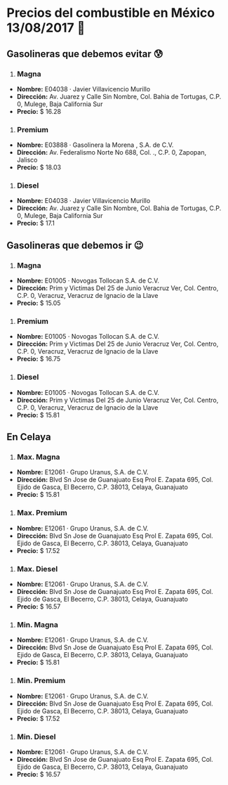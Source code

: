 # Precios del combustible en México 13/08/2017 :car:

## Gasolineras que debemos evitar :cold_sweat:
1. ### Magna
  * **Nombre:** E04038 · Javier Villavicencio Murillo
  * **Dirección:** Av. Juarez y Calle Sin Nombre, Col. Bahia de Tortugas, C.P. 0, Mulege, Baja California Sur
  * **Precio:** $ 16.28

1. ### Premium
  * **Nombre:** E03888 · Gasolinera la Morena , S.A. de C.V.                                                                                     
  * **Dirección:** Av. Federalismo Norte No 688, Col. ., C.P. 0, Zapopan, Jalisco
  * **Precio:** $ 18.03

1. ### Diesel
  * **Nombre:** E04038 · Javier Villavicencio Murillo
  * **Dirección:** Av. Juarez y Calle Sin Nombre, Col. Bahia de Tortugas, C.P. 0, Mulege, Baja California Sur
  * **Precio:** $ 17.1


## Gasolineras que debemos ir :wink:
1. ### Magna
  * **Nombre:** E01005 · Novogas Tollocan S.A. de C.V.
  * **Dirección:** Prim y Victimas Del 25 de Junio  Veracruz Ver, Col. Centro, C.P. 0, Veracruz, Veracruz de Ignacio de la Llave
  * **Precio:** $ 15.05

1. ### Premium
  * **Nombre:** E01005 · Novogas Tollocan S.A. de C.V.
  * **Dirección:** Prim y Victimas Del 25 de Junio  Veracruz Ver, Col. Centro, C.P. 0, Veracruz, Veracruz de Ignacio de la Llave
  * **Precio:** $ 16.75

1. ### Diesel
  * **Nombre:** E01005 · Novogas Tollocan S.A. de C.V.
  * **Dirección:** Prim y Victimas Del 25 de Junio  Veracruz Ver, Col. Centro, C.P. 0, Veracruz, Veracruz de Ignacio de la Llave
  * **Precio:** $ 15.81


## En Celaya
1. ### Max. Magna
  * **Nombre:** E12061 · Grupo Uranus, S.A. de C.V.
  * **Dirección:** Blvd Sn Jose de Guanajuato Esq Prol E. Zapata 695, Col. Ejido de Gasca, El Becerro, C.P. 38013, Celaya, Guanajuato
  * **Precio:** $ 15.81

1. ### Max. Premium
  * **Nombre:** E12061 · Grupo Uranus, S.A. de C.V.
  * **Dirección:** Blvd Sn Jose de Guanajuato Esq Prol E. Zapata 695, Col. Ejido de Gasca, El Becerro, C.P. 38013, Celaya, Guanajuato
  * **Precio:** $ 17.52

1. ### Max. Diesel
  * **Nombre:** E12061 · Grupo Uranus, S.A. de C.V.
  * **Dirección:** Blvd Sn Jose de Guanajuato Esq Prol E. Zapata 695, Col. Ejido de Gasca, El Becerro, C.P. 38013, Celaya, Guanajuato
  * **Precio:** $ 16.57
1. ### Min. Magna
  * **Nombre:** E12061 · Grupo Uranus, S.A. de C.V.
  * **Dirección:** Blvd Sn Jose de Guanajuato Esq Prol E. Zapata 695, Col. Ejido de Gasca, El Becerro, C.P. 38013, Celaya, Guanajuato
  * **Precio:** $ 15.81

1. ### Min. Premium
  * **Nombre:** E12061 · Grupo Uranus, S.A. de C.V.
  * **Dirección:** Blvd Sn Jose de Guanajuato Esq Prol E. Zapata 695, Col. Ejido de Gasca, El Becerro, C.P. 38013, Celaya, Guanajuato
  * **Precio:** $ 17.52

1. ### Min. Diesel
  * **Nombre:** E12061 · Grupo Uranus, S.A. de C.V.
  * **Dirección:** Blvd Sn Jose de Guanajuato Esq Prol E. Zapata 695, Col. Ejido de Gasca, El Becerro, C.P. 38013, Celaya, Guanajuato
  * **Precio:** $ 16.57